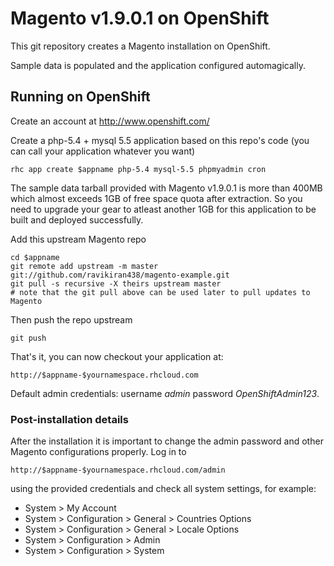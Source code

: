 Magento v1.9.0.1 on OpenShift
====================

This git repository creates a Magento installation on OpenShift.

Sample data is populated and the application configured automagically.

Running on OpenShift
----------------------------

Create an account at http://www.openshift.com/

Create a php-5.4 + mysql 5.5 application based on this repo's code (you can call your application whatever you want)

    rhc app create $appname php-5.4 mysql-5.5 phpmyadmin cron

The sample data tarball provided with Magento v1.9.0.1 is more than 400MB which almost exceeds 1GB of free space quota after extraction. So you need to upgrade your gear to atleast another 1GB for this application to be built and deployed successfully. 

Add this upstream Magento repo

    cd $appname 
    git remote add upstream -m master git://github.com/ravikiran438/magento-example.git
    git pull -s recursive -X theirs upstream master
    # note that the git pull above can be used later to pull updates to Magento
    
Then push the repo upstream

    git push

That's it, you can now checkout your application at:

    http://$appname-$yournamespace.rhcloud.com

Default admin credentials: username _admin_ password _OpenShiftAdmin123_.

### Post-installation details

After the installation it is important to change the admin password and other Magento configurations properly. Log in to 

    http://$appname-$yournamespace.rhcloud.com/admin

using the provided credentials and check all system settings, for example:

 * System > My Account
 * System > Configuration > General > Countries Options
 * System > Configuration > General > Locale Options
 * System > Configuration > Admin
 * System > Configuration > System